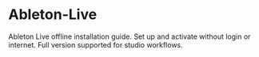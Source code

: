 # Ableton-Live
Ableton Live offline installation guide. Set up and activate without login or internet. Full version supported for studio workflows.
